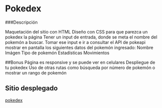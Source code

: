 # Pokedex

###Descripción

Maquetación del sitio con HTML
Diseño con CSS para que parezca un pokedex la página
Tener un input de entrada, donde se meta el nombre del pokemón a buscar.
Tomar ese input e ir a consultar el API de pokeapi
mostrar en pantalla los siguientes datos del pokemón ingresado:
Nombre
Imágen
Tipo de pokemón
Estadísticas
Movimientos

##Bonus
Página es responsive y se puede ver en celulares
Despliegue de tu pokedex
Uso de otras rutas como búsqueda por número de pokemón o mostrar un rango de pokemón

## Sitio desplegado
[pokedex](https://launchx.ivanyz.com/pokedex/)